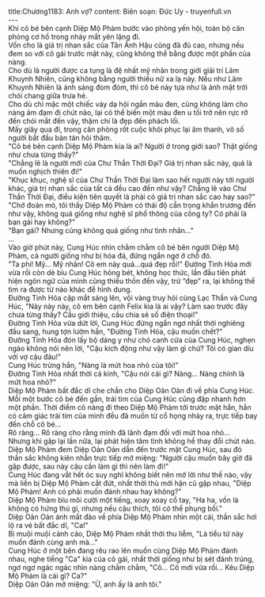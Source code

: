 title:Chương1183: Anh vợ?
content:
Biên soạn: Đức Uy - truyenfull.vn<br>---<br>Khi cô bé bên cạnh Diệp Mộ Phàm bước vào phòng yến hội, toàn bộ căn phòng cơ hồ trong nháy mắt yên lặng đi.<br>Vốn cho là giá trị nhan sắc của Tân Ảnh Hậu cũng đã đủ cao, nhưng nếu đem so với cô gái trước mặt này, cũng không thể bằng được một phần của nàng.<br>Cho dù là người được ca tụng là đệ nhất mỹ nhân trong giới giải trí Lâm Khuynh Nhiên, cũng không bằng người thiếu nữ xa lạ này. Nếu như Lâm Khuynh Nhiên là ánh sáng đom đóm, thì cô bé này tựa như là ánh mặt trời chói chang giữa trưa hè.<br>Cho dù chỉ mặc một chiếc váy dạ hội ngắn màu đen, cũng không làm cho nàng ảm đạm đi chút nào, lại có thể biến một màu đen u tối trở nên rực rỡ đến chói mắt đến vậy, thậm chí là đẹp đến phách lối.<br>Mấy giây qua đi, trong căn phòng rốt cuộc khôi phục lại âm thanh, vô số người bắt đầu bàn tán hỏi thăm.<br>"Cô bé bên cạnh Diệp Mộ Phàm kia là ai? Người ở trong giới sao? Thật giống như chưa từng thấy?"<br>"Chẳng lẽ là người mới của Chư Thần Thời Đại? Giá trị nhan sắc này, quả là muốn nghịch thiên đi!"<br>"Khục khục, nghệ sĩ của Chư Thần Thời Đại làm sao hết người này tới người khác, giá trị nhan sắc của tất cả đều cao đến như vậy? Chẳng lẽ vào Chư Thần Thời Đại, điều kiện tiên quyết là phải có giá trị nhan sắc cao hay sao?"<br>"Chớ đoán mò, tôi thấy Diệp Mộ Phàm có thái độ cẩn trọng khẩn trương đến như vậy, không quá giống như nghệ sĩ phổ thông của công ty? Có phải là bạn gái hay không?"<br>"Bạn gái? Nhưng cũng không quá giống như tình nhân..."<br>...<br>Vào giờ phút này, Cung Húc nhìn chằm chằm cô bé bên người Diệp Mộ Phàm, cả người giống như bị hóa đá, đứng ngẩn ngơ ở chỗ đó.<br>"Ta phi! Mỹ... Mỹ nhân! Cô em này quá…quá đẹp rồi!" Đường Tinh Hỏa mới vừa rồi còn dè bỉu Cung Húc hỏng bét, không học thức, lần đầu tiên phát hiện ngôn ngữ của mình cũng thiếu thốn đến vậy, trừ “đẹp” ra, lại không thể tìm ra được từ nào khác để hình dung.<br>Đường Tinh Hỏa cặp mắt sáng lên, vội vàng truy hỏi cùng Lạc Thần và Cung Húc, "Này này này, cô em bên cạnh Felix kia là ai vậy? Làm sao trước đây chưa từng thấy? Cầu giới thiệu, cầu chia sẻ số điện thoại!"<br>Đường Tinh Hỏa vừa dứt lời, Cung Húc đứng ngẩn ngơ nhất thời nghiêng đầu sang, hung tợn lườm hắn, "Đường Tinh Hỏa, cậu muốn chết?"<br>Đường Tinh Hỏa đón lấy bộ dáng y như chó canh cửa của Cung Húc, nghẹn ngào không nói nên lời, "Cậu kích động như vậy làm gì chứ? Tôi có gian díu với vợ cậu đâu!"<br>Cung Húc trừng hắn, "Nàng là mứt hoa nhỏ của tôi!"<br>Đường Tinh Hỏa nhất thời cả kinh, "Cậu nói cái gì? Nàng... Nàng chính là mứt hoa nhỏ?"<br>Diệp Mộ Phàm bất đắc dĩ che chắn cho Diệp Oản Oản đi về phía Cung Húc.<br>Mỗi một bước cô bé đến gần, trái tim của Cung Húc cũng đập nhanh hơn một phần. Thời điểm cô nàng đi theo Diệp Mộ Phàm tới trước mặt hắn, hắn có cảm giác trái tim của mình đều đã muốn từ cổ họng nhảy ra, trực tiếp bay đến chỗ cô bé…<br>Rõ ràng... Rõ ràng cho rằng mình đã lãnh đạm đối với mứt hoa nhỏ…<br>Nhưng khi gặp lại lần nữa, lại phát hiện tâm tình không hề thay đổi chút nào.<br>Diệp Mộ Phàm đem Diệp Oản Oản dẫn đến trước mặt Cung Húc, sau đó thần sắc không kiên nhẫn trực tiếp mở miệng: "Người cậu muốn bây giờ đã gặp được, sau này cậu cần làm gì thì nên làm đi!"<br>Cung Húc đang vắt hết óc suy nghĩ không biết nên mở lời như thế nào, vậy mà liền bị Diệp Mộ Phàm cắt đứt, nhất thời thù mới hận cũ gặp nhau, "Diệp Mộ Phàm! Anh có phải muốn đánh nhau hay không?"<br>Diệp Mộ Phàm bĩu môi cười một tiếng, xoay xoay cổ tay, "Ha ha, vốn là không có hứng thú gì, nhưng nếu cậu thích, tôi có thể phụng bồi."<br>Diệp Oản Oản ánh mắt đảo về phía Diệp Mộ Phàm nhìn một cái, thần sắc hơi lộ ra vẻ bất đắc dĩ, "Ca!"<br>Bị muội muội cảnh cáo, Diệp Mộ Phàm nhất thời thu liễm, "Là tiểu tử này muốn đánh cùng anh mà..."<br>Cung Húc ở một bên đang rêu rao lên muốn cùng Diệp Mộ Phàm đánh nhau, nghe tiếng "Ca" kia của cô gái, nhất thời giống như bị sét đánh trúng, ngơ ngơ ngác ngác nhìn nàng chằm chằm, "Cô... Cô mới vừa rồi... Kêu Diệp Mộ Phàm là cái gì? Ca?"<br>Diệp Oản Oản mở miệng: "Ừ, anh ấy là anh tôi."